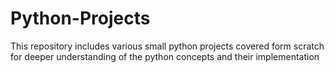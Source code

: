 # Python-Projects

This repository includes various small python projects covered form scratch for deeper understanding of the python concepts and their implementation
